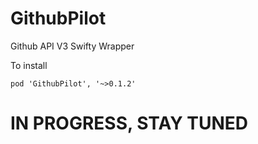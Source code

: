 # GithubPilot
Github API V3 Swifty Wrapper

To install 

    pod 'GithubPilot', '~>0.1.2'

# IN PROGRESS, STAY TUNED
